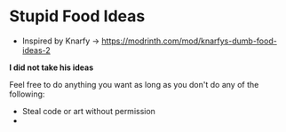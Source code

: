 # Stupid Food Ideas
* Inspired by Knarfy -> https://modrinth.com/mod/knarfys-dumb-food-ideas-2

**I did not take his ideas**

Feel free to do anything you want as long as you don't do any of the following:
* Steal code or art without permission
* 
